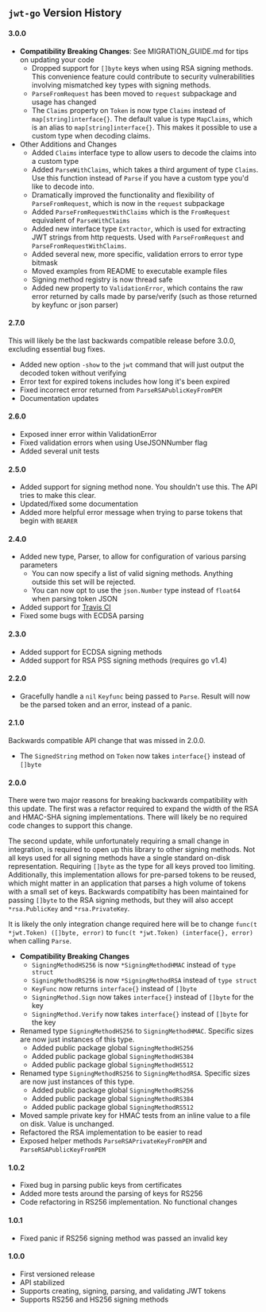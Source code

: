 ## `jwt-go` Version History

#### 3.0.0

- **Compatibility Breaking Changes**: See MIGRATION_GUIDE.md for tips on updating your code
  - Dropped support for `[]byte` keys when using RSA signing methods. This convenience feature could contribute to security vulnerabilities involving mismatched key types with signing methods.
  - `ParseFromRequest` has been moved to `request` subpackage and usage has changed
  - The `Claims` property on `Token` is now type `Claims` instead of `map[string]interface{}`. The default value is type `MapClaims`, which is an alias to `map[string]interface{}`. This makes it possible to use a custom type when decoding claims.
- Other Additions and Changes
  - Added `Claims` interface type to allow users to decode the claims into a custom type
  - Added `ParseWithClaims`, which takes a third argument of type `Claims`. Use this function instead of `Parse` if you have a custom type you'd like to decode into.
  - Dramatically improved the functionality and flexibility of `ParseFromRequest`, which is now in the `request` subpackage
  - Added `ParseFromRequestWithClaims` which is the `FromRequest` equivalent of `ParseWithClaims`
  - Added new interface type `Extractor`, which is used for extracting JWT strings from http requests. Used with `ParseFromRequest` and `ParseFromRequestWithClaims`.
  - Added several new, more specific, validation errors to error type bitmask
  - Moved examples from README to executable example files
  - Signing method registry is now thread safe
  - Added new property to `ValidationError`, which contains the raw error returned by calls made by parse/verify (such as those returned by keyfunc or json parser)

#### 2.7.0

This will likely be the last backwards compatible release before 3.0.0, excluding essential bug fixes.

- Added new option `-show` to the `jwt` command that will just output the decoded token without verifying
- Error text for expired tokens includes how long it's been expired
- Fixed incorrect error returned from `ParseRSAPublicKeyFromPEM`
- Documentation updates

#### 2.6.0

- Exposed inner error within ValidationError
- Fixed validation errors when using UseJSONNumber flag
- Added several unit tests

#### 2.5.0

- Added support for signing method none. You shouldn't use this. The API tries to make this clear.
- Updated/fixed some documentation
- Added more helpful error message when trying to parse tokens that begin with `BEARER `

#### 2.4.0

- Added new type, Parser, to allow for configuration of various parsing parameters
  - You can now specify a list of valid signing methods. Anything outside this set will be rejected.
  - You can now opt to use the `json.Number` type instead of `float64` when parsing token JSON
- Added support for [Travis CI](https://travis-ci.org/dgrijalva/jwt-go)
- Fixed some bugs with ECDSA parsing

#### 2.3.0

- Added support for ECDSA signing methods
- Added support for RSA PSS signing methods (requires go v1.4)

#### 2.2.0

- Gracefully handle a `nil` `Keyfunc` being passed to `Parse`. Result will now be the parsed token and an error, instead of a panic.

#### 2.1.0

Backwards compatible API change that was missed in 2.0.0.

- The `SignedString` method on `Token` now takes `interface{}` instead of `[]byte`

#### 2.0.0

There were two major reasons for breaking backwards compatibility with this update. The first was a refactor required to expand the width of the RSA and HMAC-SHA signing implementations. There will likely be no required code changes to support this change.

The second update, while unfortunately requiring a small change in integration, is required to open up this library to other signing methods. Not all keys used for all signing methods have a single standard on-disk representation. Requiring `[]byte` as the type for all keys proved too limiting. Additionally, this implementation allows for pre-parsed tokens to be reused, which might matter in an application that parses a high volume of tokens with a small set of keys. Backwards compatibilty has been maintained for passing `[]byte` to the RSA signing methods, but they will also accept `*rsa.PublicKey` and `*rsa.PrivateKey`.

It is likely the only integration change required here will be to change `func(t *jwt.Token) ([]byte, error)` to `func(t *jwt.Token) (interface{}, error)` when calling `Parse`.

- **Compatibility Breaking Changes**
  - `SigningMethodHS256` is now `*SigningMethodHMAC` instead of `type struct`
  - `SigningMethodRS256` is now `*SigningMethodRSA` instead of `type struct`
  - `KeyFunc` now returns `interface{}` instead of `[]byte`
  - `SigningMethod.Sign` now takes `interface{}` instead of `[]byte` for the key
  - `SigningMethod.Verify` now takes `interface{}` instead of `[]byte` for the key
- Renamed type `SigningMethodHS256` to `SigningMethodHMAC`. Specific sizes are now just instances of this type.
  - Added public package global `SigningMethodHS256`
  - Added public package global `SigningMethodHS384`
  - Added public package global `SigningMethodHS512`
- Renamed type `SigningMethodRS256` to `SigningMethodRSA`. Specific sizes are now just instances of this type.
  - Added public package global `SigningMethodRS256`
  - Added public package global `SigningMethodRS384`
  - Added public package global `SigningMethodRS512`
- Moved sample private key for HMAC tests from an inline value to a file on disk. Value is unchanged.
- Refactored the RSA implementation to be easier to read
- Exposed helper methods `ParseRSAPrivateKeyFromPEM` and `ParseRSAPublicKeyFromPEM`

#### 1.0.2

- Fixed bug in parsing public keys from certificates
- Added more tests around the parsing of keys for RS256
- Code refactoring in RS256 implementation. No functional changes

#### 1.0.1

- Fixed panic if RS256 signing method was passed an invalid key

#### 1.0.0

- First versioned release
- API stabilized
- Supports creating, signing, parsing, and validating JWT tokens
- Supports RS256 and HS256 signing methods
